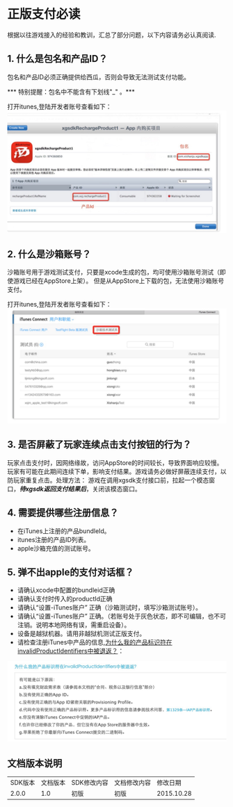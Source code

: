 # 正版支付必读


<div id="category" style="display:none"></div>

根据以往游戏接入的经验和教训，汇总了部分问题，以下内容请务必认真阅读.

## 1. 什么是包名和产品ID？
<p>包名和产品ID必须正确提供给西瓜，否则会导致无法测试支付功能。</p>*** 特别提醒：包名中不能含有下划线"_" 。***

打开itunes,登陆开发者账号查看如下：<br>
<img src="img/iap1.jpg"/>

## 2. 什么是沙箱账号？
<p>
沙箱账号用于游戏测试支付，只要是xcode生成的包，均可使用沙箱账号测试（即使游戏已经在AppStore上架）。
但是从AppStore上下载的包，无法使用沙箱账号支付。</p>
打开itunes,登陆开发者账号查看如下：<br>
<img src="img/iap2.jpg"/>

## 3. 是否屏蔽了玩家连续点击支付按钮的行为？
玩家点击支付时，因网络缘故，访问AppStore的时间较长，导致界面响应较慢。玩家有可能在此期间连续下单，影响支付结果。游戏请务必做好屏蔽连续支付，以防玩家重复点击。处理方法：
游戏在调用xgsdk支付接口前，拉起一个模态窗口，***待xgsdk返回支付结果后***，关闭该模态窗口。

## 4. 需要提供哪些注册信息？
- 在iTunes上注册的产品bundleId。
- itunes注册的产品ID列表。
- apple沙箱充值的测试账号。

## 5. 弹不出apple的支付对话框？
- 请确认xcode中配置的bundleid正确
- 请确认支付时传入的productId正确
- 请确认“设置-iTunes账户” 正确（沙箱测试时，填写沙箱测试账号）。
- 请确认“设置-iTunes账户” 正确。（若账号处于灰色状态，即不可编辑，也不可注销。说明本地网络有误，需重启设备）。
- 设备是越狱机器。请用非越狱机测试正版支付。
- 请检查注册iTunes中产品的信息,<a href = "http://www.cocoachina.com/special/iap.html">为什么我的产品标识符在invalidProductIdentifiers中被退返？</a>：<br>

<img src="img/iap3.jpg"/>

## 文档版本说明
<table>
<tr>
<td>SDK版本</td><td>文档版本</td> <td>SDK修改内容</td> <td>文档修改内容</td> <td>修改日期</td>  
</tr>
<tr>
<td>2.0.0 </td><td>1.0</td> <td>初版</td> <td>初版</td> <td>2015.10.28</td>
</tr>
</table>
